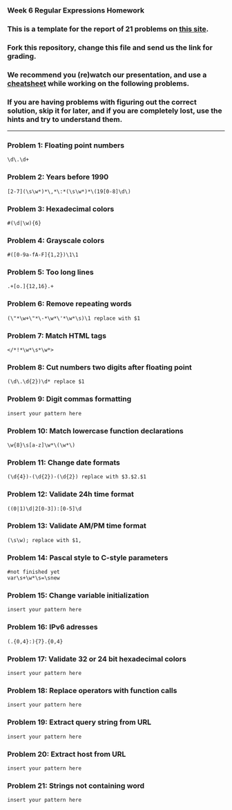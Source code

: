 ### Week 6 Regular Expressions Homework

### This is a template for the report of 21 problems on [this site](http://regextutorials.com/excercise.html).

### Fork this repository, change this file and send us the link for grading.

### We recommend you (re)watch our presentation, and use a [cheatsheet](./cheatsheet.md) while working on the following problems.

### If you are having problems with figuring out the correct solution, skip it for later, and if you are completely lost, use the hints and try to understand them.

---

### Problem 1: Floating point numbers
```
\d\.\d+
```
### Problem 2: Years before 1990
```
[2-7](\s\w*)*\,*\:*(\s\w*)*\(19[0-8]\d\)
```
### Problem 3: Hexadecimal colors
```
#(\d|\w){6}
```
### Problem 4: Grayscale colors
```
#([0-9a-fA-F]{1,2})\1\1
```
### Problem 5: Too long lines
```
.+[o.]{12,16}.+
```
### Problem 6: Remove repeating words
```
(\"*\w+\"*\-*\w*\'*\w*\s)\1 replace with $1
```
### Problem 7: Match HTML tags
```
</*!*\w*\s*\w*>
```
### Problem 8: Cut numbers two digits after floating point
```
(\d\.\d{2})\d* replace $1
```
### Problem 9: Digit commas formatting
```
insert your pattern here
```
### Problem 10: Match lowercase function declarations
```
\w{8}\s[a-z]\w*\(\w*\)
```
### Problem 11: Change date formats
```
(\d{4})-(\d{2})-(\d{2}) replace with $3.$2.$1
```
### Problem 12: Validate 24h time format
```
((0|1)\d|2[0-3]):[0-5]\d
```
### Problem 13: Validate AM/PM time format
```
(\s\w); replace with $1,
```
### Problem 14: Pascal style to C-style parameters
```
#not finished yet 
var\s+\w*\s=\snew
```
### Problem 15: Change variable initialization
```
insert your pattern here
```
### Problem 16: IPv6 adresses
```
(.{0,4}:){7}.{0,4}
```
### Problem 17: Validate 32 or 24 bit hexadecimal colors
```
insert your pattern here
```
### Problem 18: Replace operators with function calls
```
insert your pattern here
```
### Problem 19: Extract query string from URL
```
insert your pattern here
```
### Problem 20: Extract host from URL
```
insert your pattern here
```
### Problem 21: Strings not containing word
```
insert your pattern here
```
